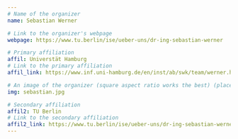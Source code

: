 ```yaml
---
# Name of the organizer
name: Sebastian Werner

# Link to the organizer's webpage
webpage: https://www.tu.berlin/ise/ueber-uns/dr-ing-sebastian-werner

# Primary affiliation
affil: Universtät Hamburg
# Link to the primary affiliation
affil_link: https://www.inf.uni-hamburg.de/en/inst/ab/swk/team/werner.html

# An image of the organizer (square aspect ratio works the best) (place in the `assets/img/organizers` directory)
img: sebastian.jpg

# Secondary affiliation
affil2: TU Berlin
# Link to the secondary affiliation
affil2_link: https://www.tu.berlin/ise/ueber-uns/dr-ing-sebastian-werner
---
```


